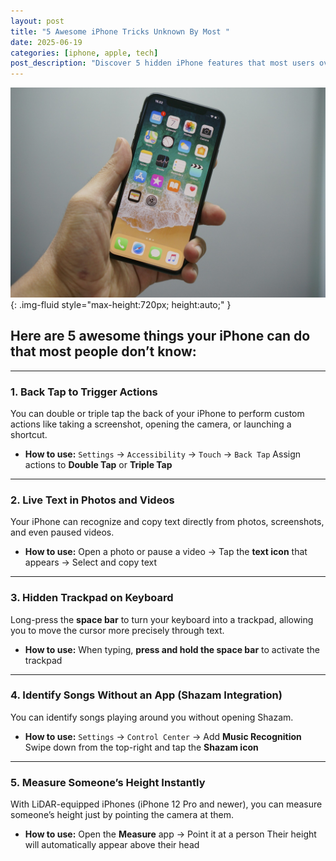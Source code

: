 ```yaml
---
layout: post
title: "5 Awesome iPhone Tricks Unknown By Most "
date: 2025-06-19
categories: [iphone, apple, tech]
post_description: "Discover 5 hidden iPhone features that most users overlook—from using the back of your phone as a customizable button to measuring someone's height instantly."
---
```


![Image](/assets/images/iphone.jpg){: .img-fluid style="max-height:720px; height:auto;" }

## Here are 5 awesome things your iPhone can do that most people don’t know:

---

### 1. **Back Tap to Trigger Actions**

You can double or triple tap the back of your iPhone to perform custom actions like taking a screenshot, opening the camera, or launching a shortcut.

* **How to use:**
  `Settings` → `Accessibility` → `Touch` → `Back Tap`
  Assign actions to **Double Tap** or **Triple Tap**

---

### 2. **Live Text in Photos and Videos**

Your iPhone can recognize and copy text directly from photos, screenshots, and even paused videos.

* **How to use:**
  Open a photo or pause a video → Tap the **text icon** that appears → Select and copy text

---

### 3. **Hidden Trackpad on Keyboard**

Long-press the **space bar** to turn your keyboard into a trackpad, allowing you to move the cursor more precisely through text.

* **How to use:**
  When typing, **press and hold the space bar** to activate the trackpad

---

### 4. **Identify Songs Without an App (Shazam Integration)**

You can identify songs playing around you without opening Shazam.

* **How to use:**
  `Settings` → `Control Center` → Add **Music Recognition**
  Swipe down from the top-right and tap the **Shazam icon**

---

### 5. **Measure Someone’s Height Instantly**

With LiDAR-equipped iPhones (iPhone 12 Pro and newer), you can measure someone’s height just by pointing the camera at them.

* **How to use:**
  Open the **Measure** app → Point it at a person
  Their height will automatically appear above their head

